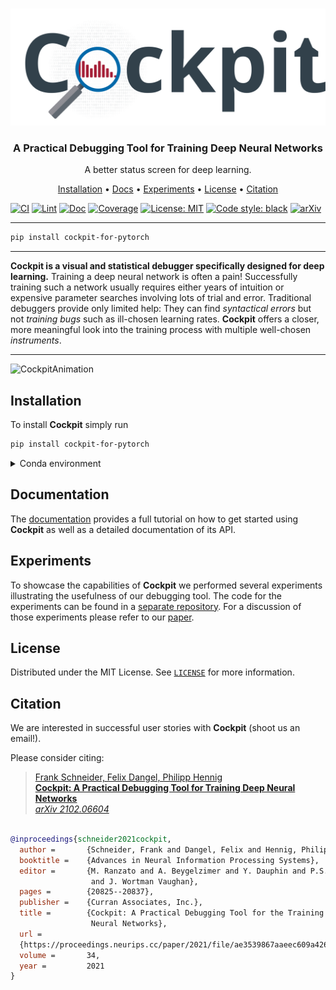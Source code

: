 <!-- PROJECT LOGO -->
<br />
<p align="center">
<a href="#"><img src="docs/source/_static/Banner.svg" alt="Logo"/></a>
  <h3 align="center">A Practical Debugging Tool for Training Deep Neural Networks</h3>

  <p align="center">
    A better status screen for deep learning.
  </p>
</p>

<p align="center">
  <a href="#installation">Installation</a> •
  <a href="https://cockpit.readthedocs.io/">Docs</a> •
  <a href="https://github.com/fsschneider/cockpit-experiments">Experiments</a> •
  <a href="#license">License</a> •
  <a href="#citation">Citation</a>
</p>

[![CI](https://github.com/f-dangel/cockpit/actions/workflows/CI.yml/badge.svg)](https://github.com/f-dangel/cockpit/actions/workflows/CI.yml)
[![Lint](https://github.com/f-dangel/cockpit/actions/workflows/Lint.yml/badge.svg)](https://github.com/f-dangel/cockpit/actions/workflows/Lint.yml)
[![Doc](https://img.shields.io/readthedocs/cockpit/latest.svg?logo=read%20the%20docs&logoColor=white&label=Doc)](https://cockpit.readthedocs.io)
[![Coverage](https://coveralls.io/repos/github/f-dangel/cockpit/badge.svg?branch=main&t=piyZHm)](https://coveralls.io/github/f-dangel/cockpit?branch=main)
[![License: MIT](https://img.shields.io/badge/License-MIT-green.svg)](https://github.com/f-dangel/cockpit/blob/master/LICENSE)
[![Code style: black](https://img.shields.io/badge/code%20style-black-000000.svg)](https://github.com/psf/black)
[![arXiv](https://img.shields.io/static/v1?logo=arxiv&logoColor=white&label=Preprint&message=2102.06604&color=B31B1B)](https://arxiv.org/abs/2102.06604)

---

```bash
pip install cockpit-for-pytorch
```

---

**Cockpit is a visual and statistical debugger specifically designed for deep learning.** Training a deep neural network is often a pain! Successfully training such a network usually requires either years of intuition or expensive parameter searches involving lots of trial and error. Traditional debuggers provide only limited help: They can find *syntactical errors* but not *training bugs* such as ill-chosen learning rates. **Cockpit** offers a closer, more meaningful look into the training process with multiple well-chosen *instruments*.

---

![CockpitAnimation](docs/source/_static/showcase.gif)

<!-- Installation -->
## Installation

To install **Cockpit** simply run

```bash
pip install cockpit-for-pytorch
```

<details>
<summary>Conda environment</summary>
For convenience, we also provide a conda environment, which can be installed via the conda yml file. It includes all the necessary requirements to build the docs, execute the tests and run the examples.
</details>

<!-- Documentation -->
## Documentation

The [documentation](https://cockpit.readthedocs.io/) provides a full tutorial on how to get started using **Cockpit** as well as a detailed documentation of its API.

<!-- Experiments -->
## Experiments

To showcase the capabilities of **Cockpit** we performed several experiments illustrating the usefulness of our debugging tool. The code for the experiments can be found in a [separate repository](https://github.com/fsschneider/cockpit-experiments). For a discussion of those experiments please refer to our [paper](https://arxiv.org/abs/2102.06604).

<!-- LICENSE -->
## License

Distributed under the MIT License. See [`LICENSE`](LICENSE.txt) for more information.

<!-- Citation -->
## Citation

We are interested in successful user stories with **Cockpit** (shoot us an email!).

Please consider citing:

> [Frank Schneider, Felix Dangel, Philipp Hennig<br/>
> **Cockpit: A Practical Debugging Tool for Training Deep Neural Networks**<br/>
> *arXiv 2102.06604*](http://arxiv.org/abs/2102.06604)

```bibtex

@inproceedings{schneider2021cockpit,
  author =       {Schneider, Frank and Dangel, Felix and Hennig, Philipp},
  booktitle =    {Advances in Neural Information Processing Systems},
  editor =       {M. Ranzato and A. Beygelzimer and Y. Dauphin and P.S. Liang
                  and J. Wortman Vaughan},
  pages =        {20825--20837},
  publisher =    {Curran Associates, Inc.},
  title =        {Cockpit: A Practical Debugging Tool for the Training of Deep
                  Neural Networks},
  url =
  {https://proceedings.neurips.cc/paper/2021/file/ae3539867aaeec609a4260c6feb725f4-Paper.pdf},
  volume =       34,
  year =         2021
}

```
